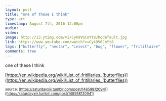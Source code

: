 ```yaml
---
layout: post
title: "one of these I think"
type: art
timestamp: August 7th, 2016 12:00pm
audio: 
video: 
image: http://i3.ytimg.com/vi/Cyk9V6CnYt8/hqdefault.jpg
link: https://www.youtube.com/watch?v=Cyk9V6CnYt8
tags: ["butterfly", "nectar", "insect", "bug", "flower", "fritillaire", "photography", "art"]
comments: true
---
```

one of these I think

[https://en.wikipedia.org/wiki/List_of_fritillaries_(butterflies)](https://en.wikipedia.org/wiki/List_of_fritillaries_(butterflies))

<small>source: [https://saturdayxiii.tumblr.com/post/148598120941](https://saturdayxiii.tumblr.com/post/148598120941)</small>